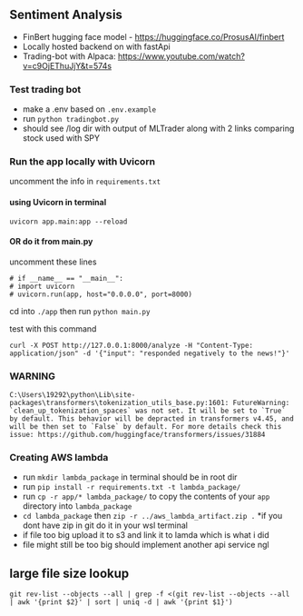 ## Sentiment Analysis

- FinBert hugging face model - https://huggingface.co/ProsusAI/finbert
- Locally hosted backend on with fastApi
- Trading-bot with Alpaca: https://www.youtube.com/watch?v=c9OjEThuJjY&t=574s

### Test trading bot

- make a .env based on `.env.example`
- run `python tradingbot.py`
- should see /log dir with output of MLTrader along with 2 links comparing stock used with SPY

### Run the app locally with Uvicorn

uncomment the info in `requirements.txt`

#### using Uvicorn in terminal

`uvicorn app.main:app --reload`

#### OR do it from main.py

uncomment these lines

```
# if __name__ == "__main__":
# import uvicorn
# uvicorn.run(app, host="0.0.0.0", port=8000)
```

cd into `./app` then run `python main.py`

test with this command

`curl -X POST http://127.0.0.1:8000/analyze -H "Content-Type: application/json" -d '{"input": "responded negatively to the news!"}'`

### WARNING

```
C:\Users\19292\python\Lib\site-packages\transformers\tokenization_utils_base.py:1601: FutureWarning: `clean_up_tokenization_spaces` was not set. It will be set to `True` by default. This behavior will be depracted in transformers v4.45, and will be then set to `False` by default. For more details check this issue: https://github.com/huggingface/transformers/issues/31884
```

### Creating AWS lambda

- run `mkdir lambda_package` in terminal should be in root dir
- run `pip install -r requirements.txt -t lambda_package/`
- run `cp -r app/* lambda_package/` to copy the contents of your `app` directory into `lambda_package`
- `cd lambda_package` then `zip -r ../aws_lambda_artifact.zip .` \*if you dont have zip in git do it in your wsl terminal
- if file too big upload it to s3 and link it to lamda which is what i did
- file might still be too big should implement another api service ngl

## large file size lookup

`git rev-list --objects --all | grep -f <(git rev-list --objects --all | awk '{print $2}' | sort | uniq -d | awk '{print $1}')`

